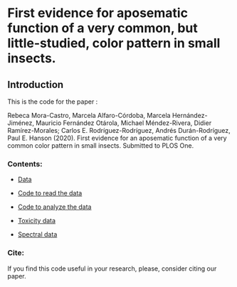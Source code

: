 # First evidence for aposematic function of a very common, but little-studied, color pattern in small insects.

## Introduction

This is the code for the paper :

Rebeca Mora-Castro, Marcela Alfaro-Córdoba, Marcela Hernández-Jiménez, Mauricio Fernández Otárola, Michael Méndez-Rivera, Didier Ramírez-Morales; Carlos E. Rodríguez-Rodríguez, Andrés Durán-Rodríguez, Paul E. Hanson (2020). First evidence for an aposematic function of a very common color pattern in small insects. Submitted to PLOS One.

### Contents:

* [Data](data)

* [Code to read the data](read_data.R)

* [Code to analyze the data](report2)

* [Toxicity data](https://github.com/malfaro2/Mora_et_al2/tree/master/datos_CICA)

* [Spectral data](datos_CICIMA/intro)

### Cite:

If you find this code useful in your research, please, consider citing our paper.

